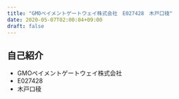 ```yaml
---
title: "GMOペイメントゲートウェイ株式会社　E027428　木戸口稜"
date: 2020-05-07T02:00:04+09:00
draft: false
---
```


## 自己紹介
- GMOペイメントゲートウェイ株式会社
- E027428
- 木戸口稜
